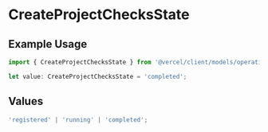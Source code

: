 # CreateProjectChecksState

## Example Usage

```typescript
import { CreateProjectChecksState } from '@vercel/client/models/operations';

let value: CreateProjectChecksState = 'completed';
```

## Values

```typescript
'registered' | 'running' | 'completed';
```
